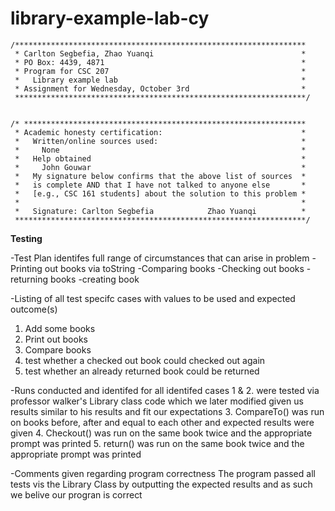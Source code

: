 # library-example-lab-cy

    /*****************************************************************
     * Carlton Segbefia, Zhao Yuanqi                                 *
     * PO Box: 4439, 4871                                            *
     * Program for CSC 207                                           *
     *   Library example lab                                         *
     * Assignment for Wednesday, October 3rd                         *
     *****************************************************************/


    /* ***************************************************************
     * Academic honesty certification:                               *
     *   Written/online sources used:                                *
     *     None                                                      *
     *   Help obtained                                               *
     *     John Gouwar                                               *
     *   My signature below confirms that the above list of sources  *
     *   is complete AND that I have not talked to anyone else       *
     *   [e.g., CSC 161 students] about the solution to this problem *
     *                                                               *
     *   Signature: Carlton Segbefia            Zhao Yuanqi          *
     *****************************************************************/
     
**Testing**

-Test Plan identifes full range of circumstances that can arise in problem
  -Printing out books via toString
  -Comparing books 
  -Checking out books
  -returning books 
  -creating book

-Listing of all test specifc cases with values to be used and expected outcome(s)
  1. Add some books
  2. Print out books 
  3. Compare books
  4. test whether a checked out book could checked out again
  5. test whether an already returned book could be returned

-Runs conducted and identifed for all identifed cases
  1 & 2. were tested via professor walker's Library class code which we later modified given us 
         results similar to his results and fit our expectations
  3. CompareTo() was run on books before, after and equal to each other and expected results were given 
  4. Checkout() was run on the same book twice and the appropriate prompt was printed 
  5. return() was run on the same book twice and the appropriate prompt was printed 

-Comments given regarding program correctness
  The program passed all tests vis the Library Class by outputting the expected results and as such we 
  belive our progran is correct
